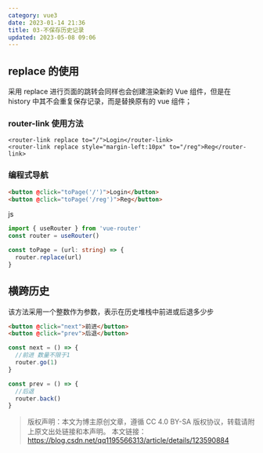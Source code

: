 ```yaml
---
category: vue3
date: 2023-01-14 21:36
title: 03-不保存历史记录
updated: 2023-05-08 09:06
---
```


## replace 的使用

采用 replace 进行页面的跳转会同样也会创建渲染新的 Vue 组件，但是在 history 中其不会重复保存记录，而是替换原有的 vue 组件；

### router-link 使用方法

```vue
<router-link replace to="/">Login</router-link>
<router-link replace style="margin-left:10px" to="/reg">Reg</router-link>
```

### 编程式导航

```html
<button @click="toPage('/')">Login</button>
<button @click="toPage('/reg')">Reg</button>
```

js

```ts
import { useRouter } from 'vue-router'
const router = useRouter()

const toPage = (url: string) => {
  router.replace(url)
}
```

## 横跨历史

该方法采用一个整数作为参数，表示在历史堆栈中前进或后退多少步

```html
<button @click="next">前进</button>
<button @click="prev">后退</button>
```

```js
const next = () => {
  //前进 数量不限于1
  router.go(1)
}

const prev = () => {
  //后退
  router.back()
}
```

> 版权声明：本文为博主原创文章，遵循 CC 4.0 BY-SA 版权协议，转载请附上原文出处链接和本声明。
> 本文链接：https://blog.csdn.net/qq1195566313/article/details/123590884